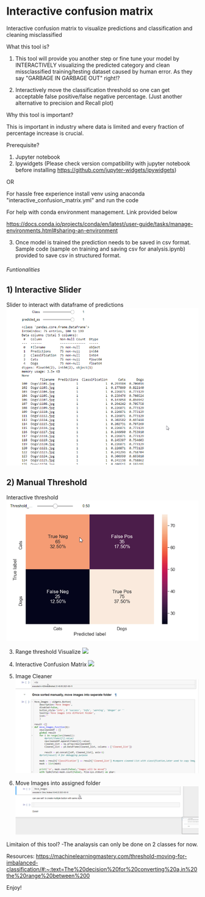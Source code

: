 # Interactive confusion matrix
Interactive confusion matrix to visualize predictions and classification and cleaning misclassified

What this tool is?
1) This tool will provide you another step or fine tune your model by INTERACTIVELY visualizing the predicted category and clean missclassified training/testing dataset caused by human error. As they say "GARBAGE IN GARBAGE OUT" right!?

2) Interactively move the classification threshold so one can get acceptable false positive/false negative percentage.
(Just another alternative to precision and Recall plot)

Why this tool is important?

This is important in industry where data is limited and every fraction of percentage increase is crucial.



Prerequisite?
1) Jupyter notebook
2) Ipywidgets (Please check version compatibility with jupyter notebook before installing https://github.com/jupyter-widgets/ipywidgets)

  OR

  For hassle free experience install venv using anaconda "interactive_confusion_matrix.yml" and run the code

For help with conda environment management. Link provided below

https://docs.conda.io/projects/conda/en/latest/user-guide/tasks/manage-environments.html#sharing-an-environment

3) Once model is trained the prediction needs to be saved in csv format. Sample code (sample on training and saving csv for analysis.ipynb) provided to save csv in structured format.

###### Funtionalities
## 1) Interactive Slider
Slider to interact with dataframe of predictions
![](gif/interactive_slider.gif)

## 2) Manual Threshold
Interactive threshold
![](gif/manual_thres.gif)

3) Range threshold Visualize
![](gif/range_thres.gif)

4) Interactive Confusion Matrix
![](gif/interactive_conf_mat.gif)

5) Image Cleaner
![](gif/image_cleaner.gif)

6) Move Images into assigned folder
![](gif/move_images.gif)

Limitaion of this tool?
-The analaysis can only be done on 2 classes for now.


Resources:
https://machinelearningmastery.com/threshold-moving-for-imbalanced-classification/#:~:text=The%20decision%20for%20converting%20a,in%20the%20range%20between%200

Enjoy!
